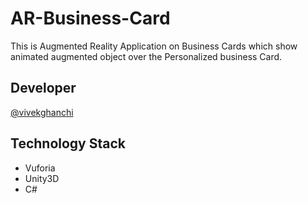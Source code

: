 # AR-Business-Card

This is Augmented Reality Application on Business Cards which show  animated augmented object over the  Personalized business Card.


## Developer

 [@vivekghanchi](https://github.com/vivekghanchi)

## Technology Stack

- Vuforia
- Unity3D
- C#
